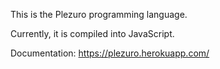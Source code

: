 This is the Plezuro programming language.

Currently, it is compiled into JavaScript.

Documentation: https://plezuro.herokuapp.com/
